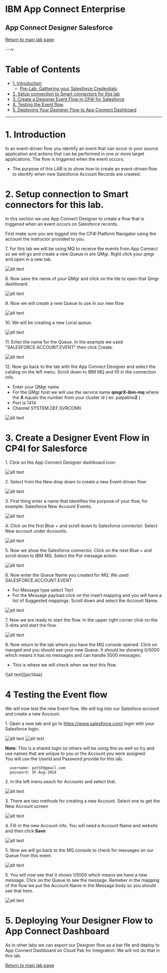 # IBM App Connect Enterprise

## App Connect Designer Salesforce

[Return to main lab page](../index.md)

---v

# Table of Contents 
- [1. Introduction](#introduction)
  * [Pre-Lab: Gathering your Salesforce Credentials](#pre_lab)
- [2. Setup connection to Smart connectors for this lab](#Setup_connections)
- [3. Create a Designer Event Flow in CP4I for Salesforce ](#create_a_designer_flow)
- [4. Testing the Event flow ](#test_a_designer_flow)
- [5. Deploying Your Designer Flow to App Connect Dashboard  ](#deploy_a_designer_flow)
    
---

# 1. Introduction <a name="introduction"></a>

In an event-driven flow you identify an event that can occur in your source application and actions that can be performed in one or more target applications. The flow is triggered when the event occurs.
* The purpose of this LAB is to show how to create an event-driven flow to identify when new Salesforce Account Records are created. 

# 2. Setup connection to Smart connectors for this lab.<a name="Setup_connections"></a>

In this section we use App Connect Designer to create a flow that is triggered when an event occurs on Salesforce records.

First make sure you are logged into the CP4I Platform Navigator using the account the instructor provided to you. 

7\. For this lab we will be using MQ to receive the events from App Connect so we will go and create a new Queue in are QMgr. Right click your qmgr and open in a new tab.  

![alt text][pic6f]

8\. Now save the name of your QMgr and click on the tile to open that Qmgr dashboard.

![alt text][pic6g]

9\. Now we will create a new Queue to use in our new flow

![alt text][pic6h]

10\. We will be creating a new Local queue.  

![alt text][pic6i]

11\. Enter the name for the Queue.  In the example we used "SALESFORCE.ACCOUNT.EVENT" then click Create.  

![alt text][pic6j]

12\. Now go back to the tab with the App Connect Designer and select the catalog on the left menu. Scroll down to IBM MQ and fill in the connection info.  
* Enter your QMgr name
* For the QMgr host we will use the service name **qmgrX-ibm-mq** where the **X** equals the number from your cluster id ( ex: palpatine**2** )
* Port is 1414
* Channel SYSTEM.DEF.SVRCONN

![alt text][pic6k]

# 3. Create a Designer Event Flow in CP4I for Salesforce  <a name="create_a_designer_flow"></a>

1\. Click on the App Connect Designer dashboard icon:

![alt text][pic7]

2\. Select from the New drop down to create a new Event-driven flow:  

![alt text][pic8]

3\. First thing enter a name that identifies the purpose of your flow, for example:
Salesforce New Account Events. 

![alt text][pic9]

4\. Click on the first Blue + and scroll down to Salesforce connector.   Select New account under Accounts.  

![alt text][pic10]

5\. Now we show the Salesforce connector.  Click on the next Blue + and scroll down to IBM MQ.  Select the Put message action.

![alt text][pic11]


6\. Now enter the Queue Name you created for MQ.  We used SALESFORCE.ACCOUNT.EVENT
* For Message type select Text
* For the Message payload click on the insert mapping and you will have a list of Suggested mappings.  Scroll down and select the Account Name.

![alt text][pic12]

7\. Now we are ready to start the flow.  In the upper right corner click on the 3-dots and start the flow.  

![alt text][pic13]

8\. Now return to the tab where you have the MQ console opened.  Click on manged and you should see your new Queue.  It should be showing 0/5000 which means it has no messages and can handle 5000 messages. 
* This is where we will check when we test this flow. 

![alt text][pic14aa]


[pic0]: images/0.png
[pic1]: images/1.png
[pic2]: images/2.png
[pic3]: images/3.png
[pic4]: images/4.png
[pic5]: images/5.png
[pic6]: images/6.png
[pic6a]: images/6a.png
[pic6b]: images/6b.png
[pic6c]: images/6c.png
[pic6d]: images/6d.png
[pic6e]: images/6e.png
[pic6f]: images/6f.png
[pic6g]: images/6g.png
[pic6h]: images/6h.png
[pic6i]: images/6i.png
[pic6j]: images/6j.png
[pic6k]: images/6k.png
[pic7]: images/7.png
[pic8]: images/8.png
[pic9]: images/9.png
[pic10]: images/10.png
[pic11]: images/11.png
[pic12]: images/12.png
[pic13]: images/13.png
[pic14]: images/14.png
[pic15]: images/15.png
[pic16]: images/16.png
[pic17]: images/17.png
[pic18]: images/18.png
[pic19]: images/19.png
[pic20]: images/20.png
[pic21]: images/21.png


# 4 Testing the Event flow <a name="test_a_designer_flow"></a>

 We will now test the new Event flow.  We will log into our Salesfoce account and create a new Account.   

1\. Open a new tab and go to https://www.salesforce.com/  login with your Salesforce login.  

![alt text][pic22]
![alt text][pic22a]

**Note:** This is a shared login so others will be using this as well so try and use names that are unique to you or the Account you were assigned.   
You will use the Userid and Password provide for this lab.

  ```
    username: potSF@gmail.com
    password: SF-Aug-2024
  ```

2\. In the left menu seach for Accounts and select that.   

![alt text][pic23]


3\. There are two methods for creating a new Account.  Select one to get the New Account screen

![alt text][pic24]


4\. Fill-in the new Account info.  You will need a Account Name and website and then click  **Save**

![alt text][pic25]

5\. Now we will go back to the MQ console to check for messages on our Queue from this event.   

![alt text][pic26]

5\. You will now see that it shows 1/5000 which means we have a new message.  Click on the Queue to see the message.  Remeber in the mapping of the flow we put the Account Name in the Message body so you should see that here. 

![alt text][pic27]

[pic22]: images/22.png
[pic22a]: images/22a.png
[pic22b]: images/22b.png
[pic23]: images/23.png
[pic24]: images/24.png
[pic25]: images/25.png
[pic25a]: images/25a.png
[pic26]: images/26.png
[pic27]: images/27.png


# 5. Deploying Your Designer Flow to App Connect Dashboard <a name="deploy_a_designer_flow"></a>

As in other labs we can export our Designer flow as a bar file and deploy to App Connect Dashboard on Cloud Pak for Integration. We will not do that in this lab.   


[Return to main lab page](../index.md)
